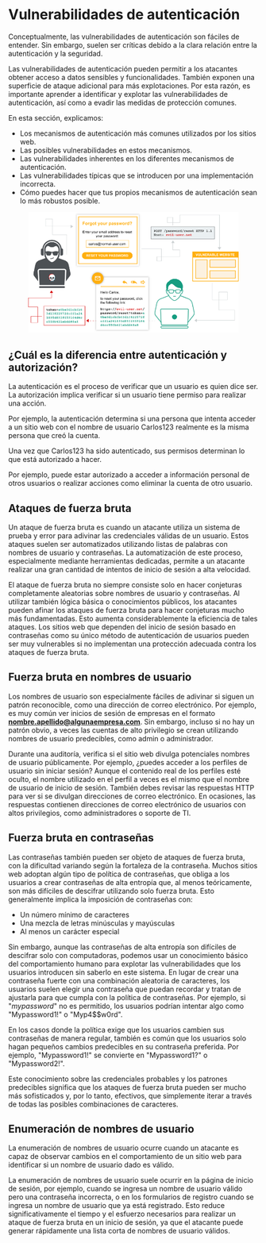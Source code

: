 # Vulnerabilidades de autenticación

Conceptualmente, las vulnerabilidades de autenticación son fáciles de entender. Sin embargo, suelen ser críticas debido a la clara relación entre la autenticación y la seguridad.

Las vulnerabilidades de autenticación pueden permitir a los atacantes obtener acceso a datos sensibles y funcionalidades. También exponen una superficie de ataque adicional para más explotaciones. Por esta razón, es importante aprender a identificar y explotar las vulnerabilidades de autenticación, así como a evadir las medidas de protección comunes.

En esta sección, explicamos:

* Los mecanismos de autenticación más comunes utilizados por los sitios web.
* Las posibles vulnerabilidades en estos mecanismos.
* Las vulnerabilidades inherentes en los diferentes mecanismos de autenticación.
* Las vulnerabilidades típicas que se introducen por una implementación incorrecta.
* Cómo puedes hacer que tus propios mecanismos de autenticación sean lo más robustos posible.

<figure><img src="../.gitbook/assets/image (27).png" alt=""><figcaption></figcaption></figure>

## ¿Cuál es la diferencia entre autenticación y autorización?

La autenticación es el proceso de verificar que un usuario es quien dice ser. La autorización implica verificar si un usuario tiene permiso para realizar una acción.

Por ejemplo, la autenticación determina si una persona que intenta acceder a un sitio web con el nombre de usuario Carlos123 realmente es la misma persona que creó la cuenta.

Una vez que Carlos123 ha sido autenticado, sus permisos determinan lo que está autorizado a hacer.

Por ejemplo, puede estar autorizado a acceder a información personal de otros usuarios o realizar acciones como eliminar la cuenta de otro usuario.

## Ataques de fuerza bruta

Un ataque de fuerza bruta es cuando un atacante utiliza un sistema de prueba y error para adivinar las credenciales válidas de un usuario. Estos ataques suelen ser automatizados utilizando listas de palabras con nombres de usuario y contraseñas. La automatización de este proceso, especialmente mediante herramientas dedicadas, permite a un atacante realizar una gran cantidad de intentos de inicio de sesión a alta velocidad.

El ataque de fuerza bruta no siempre consiste solo en hacer conjeturas completamente aleatorias sobre nombres de usuario y contraseñas. Al utilizar también lógica básica o conocimientos públicos, los atacantes pueden afinar los ataques de fuerza bruta para hacer conjeturas mucho más fundamentadas. Esto aumenta considerablemente la eficiencia de tales ataques. Los sitios web que dependen del inicio de sesión basado en contraseñas como su único método de autenticación de usuarios pueden ser muy vulnerables si no implementan una protección adecuada contra los ataques de fuerza bruta.

## Fuerza bruta en nombres de usuario

Los nombres de usuario son especialmente fáciles de adivinar si siguen un patrón reconocible, como una dirección de correo electrónico. Por ejemplo, es muy común ver inicios de sesión de empresas en el formato **nombre.apellido@algunaempresa.com**. Sin embargo, incluso si no hay un patrón obvio, a veces las cuentas de alto privilegio se crean utilizando nombres de usuario predecibles, como admin o administrador.

Durante una auditoría, verifica si el sitio web divulga potenciales nombres de usuario públicamente. Por ejemplo, ¿puedes acceder a los perfiles de usuario sin iniciar sesión? Aunque el contenido real de los perfiles esté oculto, el nombre utilizado en el perfil a veces es el mismo que el nombre de usuario de inicio de sesión. También debes revisar las respuestas HTTP para ver si se divulgan direcciones de correo electrónico. En ocasiones, las respuestas contienen direcciones de correo electrónico de usuarios con altos privilegios, como administradores o soporte de TI.

## Fuerza bruta en contraseñas

Las contraseñas también pueden ser objeto de ataques de fuerza bruta, con la dificultad variando según la fortaleza de la contraseña. Muchos sitios web adoptan algún tipo de política de contraseñas, que obliga a los usuarios a crear contraseñas de alta entropía que, al menos teóricamente, son más difíciles de descifrar utilizando solo fuerza bruta. Esto generalmente implica la imposición de contraseñas con:

* Un número mínimo de caracteres
* Una mezcla de letras minúsculas y mayúsculas
* Al menos un carácter especial

Sin embargo, aunque las contraseñas de alta entropía son difíciles de descifrar solo con computadoras, podemos usar un conocimiento básico del comportamiento humano para explotar las vulnerabilidades que los usuarios introducen sin saberlo en este sistema. En lugar de crear una contraseña fuerte con una combinación aleatoria de caracteres, los usuarios suelen elegir una contraseña que puedan recordar y tratan de ajustarla para que cumpla con la política de contraseñas. Por ejemplo, si "_mypassword_" no es permitido, los usuarios podrían intentar algo como "Mypassword1!" o "Myp4\$$w0rd".

En los casos donde la política exige que los usuarios cambien sus contraseñas de manera regular, también es común que los usuarios solo hagan pequeños cambios predecibles en su contraseña preferida. Por ejemplo, "Mypassword1!" se convierte en "Mypassword1?" o "Mypassword2!".

Este conocimiento sobre las credenciales probables y los patrones predecibles significa que los ataques de fuerza bruta pueden ser mucho más sofisticados y, por lo tanto, efectivos, que simplemente iterar a través de todas las posibles combinaciones de caracteres.

## Enumeración de nombres de usuario

La enumeración de nombres de usuario ocurre cuando un atacante es capaz de observar cambios en el comportamiento de un sitio web para identificar si un nombre de usuario dado es válido.

La enumeración de nombres de usuario suele ocurrir en la página de inicio de sesión, por ejemplo, cuando se ingresa un nombre de usuario válido pero una contraseña incorrecta, o en los formularios de registro cuando se ingresa un nombre de usuario que ya está registrado. Esto reduce significativamente el tiempo y el esfuerzo necesarios para realizar un ataque de fuerza bruta en un inicio de sesión, ya que el atacante puede generar rápidamente una lista corta de nombres de usuario válidos.





